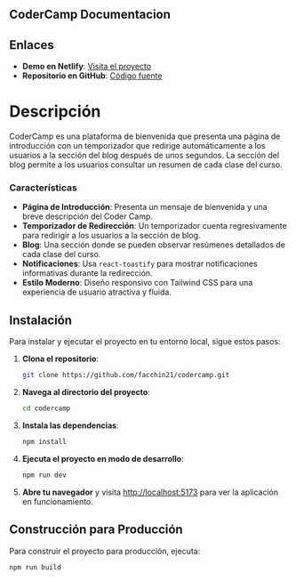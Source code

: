 ## CoderCamp Documentacion

## Enlaces
- **Demo en Netlify**: [Visita el proyecto](https://main--codercamp21.netlify.app/)
- **Repositorio en GitHub**: [Código fuente](https://github.com/facchin21/codercamp)

# Descripción

CoderCamp es una plataforma de bienvenida que presenta una página de introducción con un temporizador que redirige automáticamente a los usuarios a la sección del blog después de unos segundos. La sección del blog permite a los usuarios consultar un resumen de cada clase del curso.

### Características

- **Página de Introducción**: Presenta un mensaje de bienvenida y una breve descripción del Coder Camp.
- **Temporizador de Redirección**: Un temporizador cuenta regresivamente para redirigir a los usuarios a la sección de blog.
- **Blog**: Una sección donde se pueden observar resúmenes detallados de cada clase del curso.
- **Notificaciones**: Usa `react-toastify` para mostrar notificaciones informativas durante la redirección.
- **Estilo Moderno**: Diseño responsivo con Tailwind CSS para una experiencia de usuario atractiva y fluida.

## Instalación

Para instalar y ejecutar el proyecto en tu entorno local, sigue estos pasos:

1. **Clona el repositorio**:

    ```bash
    git clone https://github.com/facchin21/codercamp.git
    ```

2. **Navega al directorio del proyecto**:

    ```bash
    cd codercamp
    ```

3. **Instala las dependencias**:

    ```bash
    npm install
    ```

4. **Ejecuta el proyecto en modo de desarrollo**:

    ```bash
    npm run dev
    ```

5. **Abre tu navegador** y visita [http://localhost:5173](http://localhost:5173) para ver la aplicación en funcionamiento.

## Construcción para Producción

Para construir el proyecto para producción, ejecuta:

```bash
npm run build
```


